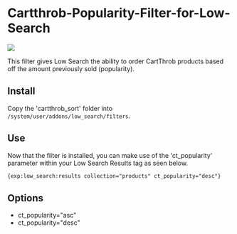 # Cartthrob-Popularity-Filter-for-Low-Search

![](https://img.shields.io/badge/ExpressionEngine-5-3784B0.svg)

This filter gives Low Search the ability to order CartThrob products based off the amount previously sold (popularity).

## Install
Copy the 'cartthrob_sort' folder into `/system/user/addons/low_search/filters`.

## Use
Now that the filter is installed, you can make use of the 'ct_popularity' parameter within your Low Search Results tag as seen below.

```html
{exp:low_search:results collection="products" ct_popularity="desc"}
```

## Options
- ct_popularity="asc"
- ct_popularity="desc"
